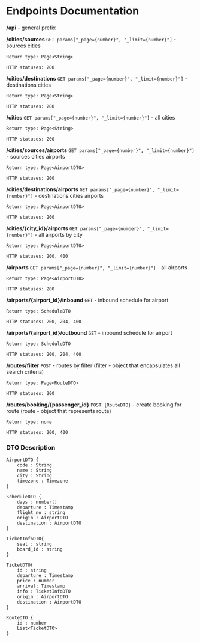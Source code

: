 # Endpoints Documentation

**/api** - general prefix

**/cities/sources** `GET params["_page={number}", "_limit={number}"]` - sources cities

    Return type: Page<String>

    HTTP statuses: 200

**/cities/destinations** `GET params["_page={number}", "_limit={number}"]` - destinations cities

    Return type: Page<String>

    HTTP statuses: 200

**/cities** `GET params["_page={number}", "_limit={number}"]` - all cities

    Return type: Page<String>

    HTTP statuses: 200

**/cities/sources/airports** `GET params["_page={number}", "_limit={number}"]` - sources cities airports

    Return type: Page<AirportDTO>

    HTTP statuses: 200

**/cities/destinations/airports** `GET params["_page={number}", "_limit={number}"]` - destinations cities airports

    Return type: Page<AirportDTO>

    HTTP statuses: 200

**/cities/{city_id}/airports** `GET params["_page={number}", "_limit={number}"]` - all airports by city

    Return type: Page<AirportDTO>

    HTTP statuses: 200, 400

**/airports** `GET params["_page={number}", "_limit={number}"]` - all airports

    Return type: Page<AirportDTO>

    HTTP statuses: 200

**/airports/{airport_id}/inbound** `GET` - inbound schedule for airport

    Return type: ScheduleDTO

    HTTP statuses: 200, 204, 400 

**/airports/{airport_id}/outbound** `GET` - inbound schedule for airport

    Return type: ScheduleDTO

    HTTP statuses: 200, 204, 400

**/routes/filter** `POST` - routes by filter (filter - object that encapsulates all search criteria)

    Return type: Page<RouteDTO>

    HTTP statuses: 200

**/routes/booking/{passenger_id}** `POST {RouteDTO}` - create booking for route (route - object that represents route)

    Return type: none

    HTTP statuses: 200, 400

### DTO Description 

    AirportDTO {
        code : String
        name : String
        city : String
        timezone : Timezone
    }

    ScheduleDTO {
        days : number[]
        departure : Timestamp
        flight_no : string
        origin : AirportDTO
        destination : AirportDTO
    }

    TicketInfoDTO{
        seat : string
        board_id : string
    }

    TicketDTO{
        id : string
        departure : Timestamp
        price : number
        arrival: Timestamp
        info : TicketInfoDTO
        origin : AirportDTO
        destination : AirportDTO
    }

    RouteDTO {
        id : number
        List<TicketDTO>
    }
